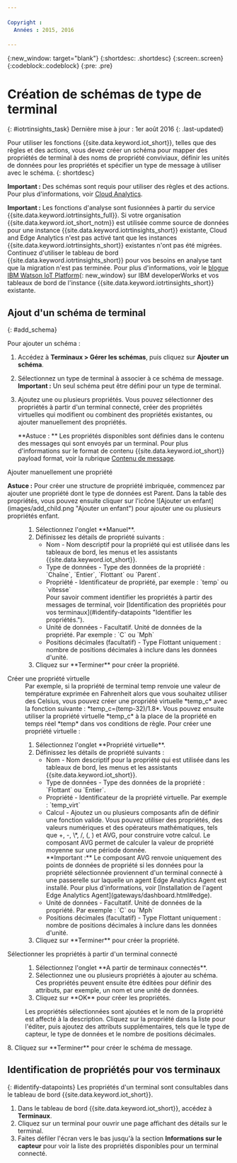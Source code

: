 ```yaml
---

Copyright :
  Années : 2015, 2016

---
```


{:new_window: target="blank"}
{:shortdesc: .shortdesc}
{:screen:.screen}
{:codeblock:.codeblock}
{:pre: .pre}

# Création de schémas de type de terminal
{: #iotrtinsights_task}
Dernière mise à jour : 1er août 2016
{: .last-updated}

Pour utiliser les fonctions {{site.data.keyword.iot_short}}, telles que des règles et des actions, vous devez créer un schéma pour mapper des propriétés de terminal à des noms de propriété conviviaux, définir les unités de données pour les propriétés et spécifier un type de message à utiliser avec le schéma.
{: shortdesc}

**Important :** Des schémas sont requis pour utiliser des règles et des actions. Pour plus d'informations, voir [Cloud Analytics](cloud_analytics.html#rules).

**Important :** Les fonctions d'analyse sont fusionnées à partir du service {{site.data.keyword.iotrtinsights_full}}. Si votre organisation {{site.data.keyword.iot_short_notm}} est utilisée comme source de données pour une instance {{site.data.keyword.iotrtinsights_short}} existante, Cloud and Edge Analytics n'est pas activé tant que les instances {{site.data.keyword.iotrtinsights_short}} existantes n'ont pas été migrées. Continuez d'utiliser le tableau de bord {{site.data.keyword.iotrtinsights_short}} pour vos besoins en analyse tant que la migration n'est pas terminée. Pour plus d'informations, voir le [blogue IBM Watson IoT Platform](https://developer.ibm.com/iotplatform/2016/04/28/iot-real-time-insights-and-watson-iot-platform-a-match-made-in-heaven/){: new_window} sur IBM developerWorks et vos tableaux de bord de l'instance {{site.data.keyword.iotrtinsights_short}} existante.   

## Ajout d'un schéma de terminal
{: #add_schema}

Pour ajouter un schéma :  
1. Accédez à **Terminaux > Gérer les schémas**, puis cliquez sur **Ajouter un schéma**.  
2. Sélectionnez un type de terminal à associer à ce schéma de message. **Important :** Un seul schéma peut être défini pour un type de terminal.

3. Ajoutez une ou plusieurs propriétés.
    Vous pouvez sélectionner des propriétés à partir d'un terminal connecté, créer des propriétés virtuelles qui modifient ou combinent des propriétés existantes, ou ajouter manuellement des propriétés.   

    **Astuce : ** Les propriétés disponibles sont définies dans le contenu des messages qui sont envoyés par un terminal. Pour plus d'informations sur le format de contenu {{site.data.keyword.iot_short}} payload format, voir la rubrique [Contenu de message](reference/mqtt/index.html#message-payloadl "Contenu de message.").    
  <dl>
  <dt>Ajouter manuellement une propriété</dt>
  <p><b>Astuce :</b> Pour créer une structure de propriété imbriquée, commencez par ajouter une propriété dont le type de données est Parent. Dans la table des propriétés, vous pouvez ensuite cliquer sur l'icône ![Ajouter un enfant](images/add_child.png "Ajouter un enfant") pour ajouter une ou plusieurs propriétés enfant. </p>
  <dd>
  <ol>
    <li>Sélectionnez l'onglet **Manuel**.</li>
    <li>Définissez les détails de propriété suivants :
    <ul>  
      <li>Nom - Nom descriptif pour la propriété qui est utilisée dans les tableaux de bord, les menus et les assistants {{site.data.keyword.iot_short}}. </li>
      <li>Type de données - Type des données de la propriété :  
   `Chaîne`, `Entier`, `Flottant` ou `Parent`.</li>
   <!--<li>Event - A specific event to collect data for. Leave blank to collect for all events.</li>-->
   <li>Propriété - Identificateur de propriété, par exemple :  
 `temp` ou `vitesse`  </br> Pour savoir comment identifier les propriétés à partir des messages de terminal, voir [Identification des propriétés pour vos terminaux](#identify-datapoints "Identifier les propriétés.").</li>
  <li>Unité de données - Facultatif. Unité de données de la propriété. Par exemple :  
     `C` ou `Mph`  </li>
     <li> Positions décimales (facultatif) - Type Flottant uniquement : nombre de positions décimales à inclure dans les données d'unité.</li>
    </ul>
    </li>
    <li>Cliquez sur **Terminer** pour créer la propriété. </li>
  </ol>
  </dd>
  <dt>Créer une propriété virtuelle</dt>
  <dd> Par exemple, si la propriété de terminal temp renvoie une valeur de température exprimée en Fahrenheit alors que vous souhaitez utiliser des Celsius, vous pouvez créer une propriété virtuelle *temp_c* avec la fonction suivante : *temp_c=(temp-32)/1.8*. Vous pouvez ensuite utiliser la propriété virtuelle *temp_c* à la place de la propriété en temps réel *temp* dans vos conditions de règle.   
  Pour créer une propriété virtuelle :
  <ol>
    <li>Sélectionnez l'onglet **Propriété virtuelle**. </li>  
    <li>Définissez les détails de propriété suivants :
    <ul>
    <li>Nom - Nom descriptif pour la propriété qui est utilisée dans les tableaux de bord, les menus et les assistants {{site.data.keyword.iot_short}}. </li>
    <li>Type de données - Type des données de la propriété :  
 `Flottant` ou `Entier`.</li>
 <li>Propriété - Identificateur de la propriété virtuelle. Par exemple :  
`temp_virt`</li>
    <li>Calcul - Ajoutez un ou plusieurs composants afin de définir une fonction valide. Vous pouvez utiliser des propriétés, des valeurs numériques et des opérateurs mathématiques, tels que +, -, \*, /, (, ) et AVG, pour construire votre calcul. Le composant AVG permet de calculer la valeur de propriété moyenne sur une période donnée. </br> **Important :** Le composant AVG renvoie uniquement des points de données de propriété si les données pour la propriété sélectionnée proviennent d'un terminal connecté à une passerelle sur laquelle un agent Edge Analytics Agent est installé. Pour plus d'informations, voir [Installation de l'agent Edge Analytics Agent](gateways/dashboard.html#edge).</li>
    <li>Unité de données - Facultatif. Unité de données de la propriété. Par exemple : `C` ou `Mph`</li>
    <li> Positions décimales (facultatif) - Type Flottant uniquement : nombre de positions décimales à inclure dans les données d'unité.</li>
   </ul>
   </li>
   <li>Cliquez sur **Terminer** pour créer la propriété. </li>
  </ol>
  </dd>
  <dt>Sélectionner les propriétés à partir d'un terminal connecté</dt>
  <dd>
  <ol>
    <li>Sélectionnez l'onglet **A partir de terminaux connectés**. </li>  
    <li>Sélectionnez une ou plusieurs propriétés à ajouter au schéma. Ces propriétés peuvent ensuite être éditées pour définir des attributs, par exemple, un nom et une unité de données.   
<!--**Important:** Each property must be unique for a schema. If you select multiple occurrences of the same property for different events, only one of the selected properties is added to the schema.</li>-->
  <li>Cliquez sur **OK** pour créer les propriétés. </li>
  </ol>
  </dd>
    <dd>Les propriétés sélectionnées sont ajoutées et le nom de la propriété est affecté à la description. Cliquez sur la propriété dans la liste pour l'éditer, puis ajoutez des attributs supplémentaires, tels que le type de capteur, le type de données et le nombre de positions décimales. </dd>
  </dl>
8. Cliquez sur **Terminer** pour créer le schéma de message. 

## Identification de propriétés pour vos terminaux
{: #identify-datapoints}
   Les propriétés d'un terminal sont consultables dans le tableau de bord {{site.data.keyword.iot_short}}. 

1. Dans le tableau de bord {{site.data.keyword.iot_short}}, accédez à **Terminaux**.
2. Cliquez sur un terminal pour ouvrir une page affichant des détails sur le terminal. 
3. Faites défiler l'écran vers le bas jusqu'à la section **Informations sur le capteur** pour voir la liste des propriétés disponibles pour un terminal connecté. 
